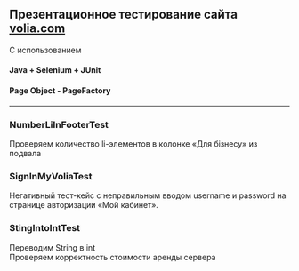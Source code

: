 ##  Презентационное тестирование сайта [volia.com](https://volia.com/)  

С использованием 
#### Java + Selenium + JUnit  
#### Page Object - PageFactory  
  
***  

### NumberLiInFooterTest  
Проверяем количество li-элементов в колонке «Для бізнесу» из подвала  
  
### SignInMyVoliaTest  
Негативный тест-кейс с неправильным вводом username и password на странице авторизации «Мой кабинет».  
  
### StingIntoIntTest  
Переводим String в int  
Проверяем корректность стоимости аренды сервера  


